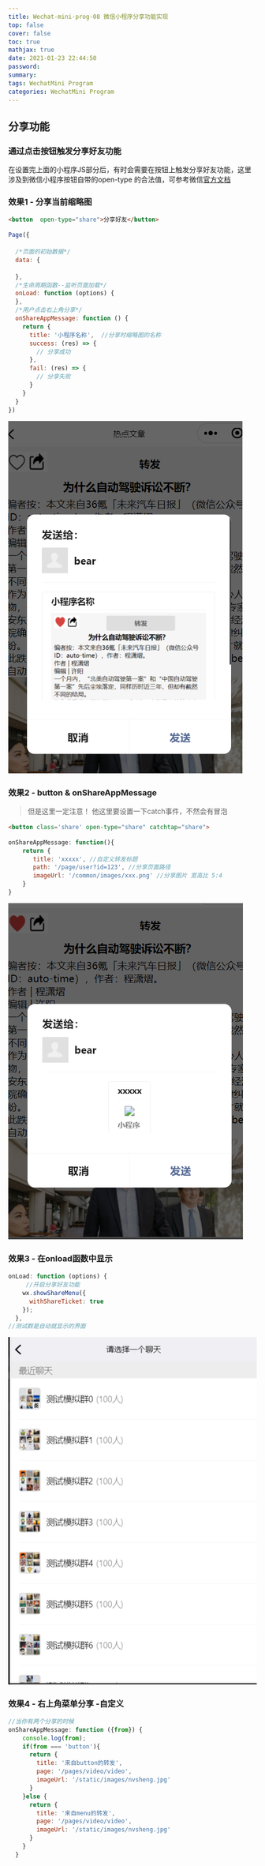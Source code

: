 ```yaml
---
title: Wechat-mini-prog-08 微信小程序分享功能实现
top: false
cover: false
toc: true
mathjax: true
date: 2021-01-23 22:44:50
password:
summary:
tags: WechatMini Program
categories: WechatMini Program
---
```


## 分享功能

### 通过点击按钮触发分享好友功能

在设置完上面的小程序JS部分后，有时会需要在按钮上触发分享好友功能，这里涉及到微信小程序按钮自带的open-type 的合法值，可参考微信[官方文档](https://developers.weixin.qq.com/miniprogram/dev/component/button.html)

### 效果1 - 分享当前缩略图

```html
<button  open-type="share">分享好友</button>
```
```js
Page({

  /*页面的初始数据*/
  data: {

  },
  /*生命周期函数--监听页面加载*/
  onLoad: function (options) {
  },
  /*用户点击右上角分享*/
  onShareAppMessage: function () {
    return {
      title: '小程序名称',  //分享时缩略图的名称
      success: (res) => {
        // 分享成功
      },
      fail: (res) => {
        // 分享失败
      }
    }
  }
})
```

![](Wechat-mini-prog-08/image-20210123225245278.png)

### 效果2 - button & onShareAppMessage

> 但是这里一定注意！ 他这里要设置一下catch事件，不然会有冒泡

```html
<button class='share' open-type="share" catchtap="share">
```

```js
onShareAppMessage: function(){
    return {
       title: 'xxxxx', //自定义转发标题
       path: '/page/user?id=123', //分享页面路径
       imageUrl: '/common/images/xxx.png' //分享图片 宽高比 5:4
    }
}
```

![](Wechat-mini-prog-08/image-20210123224905125.png)

### 效果3 - 在onload函数中显示

```js
onLoad: function (options) {
	 //开启分享好友功能
    wx.showShareMenu({
      withShareTicket: true
    });
  },
//测试群是自动就显示的界面
```

![](Wechat-mini-prog-08/image-20210123225624188.png)

### 效果4 - 右上角菜单分享 -自定义

```js
//当你有两个分享的时候 
onShareAppMessage: function ({from}) {
    console.log(from);
    if(from === 'button'){
      return {
        title: '来自button的转发',
        page: '/pages/video/video',
        imageUrl: '/static/images/nvsheng.jpg'
      }
    }else {
      return {
        title: '来自menu的转发',
        page: '/pages/video/video',
        imageUrl: '/static/images/nvsheng.jpg'
      }
    } 
  }
```

